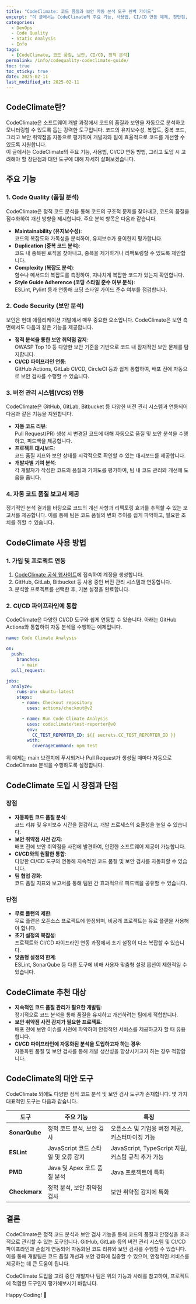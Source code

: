 ```yaml
---
title: "CodeClimate: 코드 품질과 보안 자동 분석 도구 완벽 가이드"
excerpt: "이 글에서는 CodeClimate의 주요 기능, 사용법, CI/CD 연동 예제, 장단점, 그리고 대안 등을 자세히 살펴봅니다."
categories:
  - DevOps
  - Code Quality
  - Static Analysis
  - Info
tags:
  - [CodeClimate, 코드 품질, 보안, CI/CD, 정적 분석]
permalink: /info/codequality-codeclimate-guide/
toc: true
toc_sticky: true
date: 2025-02-11
last_modified_at: 2025-02-11
---
```


## CodeClimate란?

CodeClimate은 소프트웨어 개발 과정에서 코드의 품질과 보안을 자동으로 분석하고 모니터링할 수 있도록 돕는 강력한 도구입니다. 코드의 유지보수성, 복잡도, 중복 코드, 그리고 보안 취약점을 자동으로 평가하여 개발자와 팀이 효율적으로 코드를 개선할 수 있도록 지원합니다.  
이 글에서는 CodeClimate의 주요 기능, 사용법, CI/CD 연동 방법, 그리고 도입 시 고려해야 할 장단점과 대안 도구에 대해 자세히 살펴보겠습니다.

## 주요 기능

### 1. Code Quality (품질 분석)
CodeClimate은 정적 코드 분석을 통해 코드의 구조적 문제를 찾아내고, 코드의 품질을 점수화하여 개선 방향을 제시합니다. 주요 분석 항목은 다음과 같습니다.

- **Maintainability (유지보수성)**:  
  코드의 복잡도와 가독성을 분석하여, 유지보수가 용이한지 평가합니다.
- **Duplication (중복 코드 분석)**:  
  코드 내 중복된 로직을 찾아내고, 중복을 제거하거나 리팩토링할 수 있도록 제안합니다.
- **Complexity (복잡도 분석)**:  
  함수나 메서드의 복잡도를 측정하여, 지나치게 복잡한 코드가 있는지 확인합니다.
- **Style Guide Adherence (코딩 스타일 준수 여부 분석)**:  
  ESLint, Pylint 등과 연동해 코딩 스타일 가이드 준수 여부를 점검합니다.

### 2. Code Security (보안 분석)
보안은 현대 애플리케이션 개발에서 매우 중요한 요소입니다. CodeClimate은 보안 측면에서도 다음과 같은 기능을 제공합니다.

- **정적 분석을 통한 보안 취약점 감지**:  
  OWASP Top 10 등 다양한 보안 기준을 기반으로 코드 내 잠재적인 보안 문제를 탐지합니다.
- **CI/CD 파이프라인 연동**:  
  GitHub Actions, GitLab CI/CD, CircleCI 등과 쉽게 통합하여, 배포 전에 자동으로 보안 검사를 수행할 수 있습니다.

### 3. 버전 관리 시스템(VCS) 연동
CodeClimate은 GitHub, GitLab, Bitbucket 등 다양한 버전 관리 시스템과 연동되어 다음과 같은 기능을 지원합니다.

- **자동 코드 리뷰**:  
  Pull Request(PR) 생성 시 변경된 코드에 대해 자동으로 품질 및 보안 분석을 수행하고, 피드백을 제공합니다.
- **프로젝트 대시보드**:  
  코드 품질 지표와 보안 상태를 시각적으로 확인할 수 있는 대시보드를 제공합니다.
- **개발자별 기여 분석**:  
  각 개발자가 작성한 코드의 품질과 기여도를 평가하여, 팀 내 코드 관리와 개선에 도움을 줍니다.

### 4. 자동 코드 품질 보고서 제공
정기적인 분석 결과를 바탕으로 코드의 개선 사항과 리팩토링 효과를 추적할 수 있는 보고서를 제공합니다. 이를 통해 팀은 코드 품질의 변화 추이를 쉽게 파악하고, 필요한 조치를 취할 수 있습니다.

## CodeClimate 사용 방법

### 1. 가입 및 프로젝트 연동
1. [CodeClimate 공식 웹사이트](https://codeclimate.com/)에 접속하여 계정을 생성합니다.
2. GitHub, GitLab, Bitbucket 등 사용 중인 버전 관리 시스템과 연동합니다.
3. 분석할 프로젝트를 선택한 후, 기본 설정을 완료합니다.

### 2. CI/CD 파이프라인에 통합
CodeClimate은 다양한 CI/CD 도구와 쉽게 연동할 수 있습니다. 아래는 GitHub Actions와 통합하여 자동 분석을 수행하는 예제입니다.

```yaml
name: Code Climate Analysis

on:
  push:
    branches:
      - main
  pull_request:

jobs:
  analyze:
    runs-on: ubuntu-latest
    steps:
      - name: Checkout repository
        uses: actions/checkout@v2

      - name: Run Code Climate Analysis
        uses: codeclimate/test-reporter@v0
        env:
          CC_TEST_REPORTER_ID: ${{ secrets.CC_TEST_REPORTER_ID }}
        with:
          coverageCommand: npm test
```

위 예제는 main 브랜치에 푸시되거나 Pull Request가 생성될 때마다 자동으로 CodeClimate 분석을 수행하도록 설정합니다.

## CodeClimate 도입 시 장점과 단점

### 장점
- **자동화된 코드 품질 분석**:  
  코드 리뷰 및 유지보수 시간을 절감하고, 개발 프로세스의 효율성을 높일 수 있습니다.
- **보안 취약점 사전 감지**:  
  배포 전에 보안 취약점을 사전에 발견하여, 안전한 소프트웨어 제공이 가능합니다.
- **CI/CD와의 원활한 통합**:  
  다양한 CI/CD 도구와 연동해 지속적인 코드 품질 및 보안 검사를 자동화할 수 있습니다.
- **팀 협업 강화**:  
  코드 품질 지표와 보고서를 통해 팀원 간 효과적으로 피드백을 공유할 수 있습니다.

### 단점
- **무료 플랜의 제한**:  
  무료 플랜은 오픈소스 프로젝트에 한정되며, 비공개 프로젝트는 유료 플랜을 사용해야 합니다.
- **초기 설정의 복잡성**:  
  프로젝트와 CI/CD 파이프라인 연동 과정에서 초기 설정이 다소 복잡할 수 있습니다.
- **맞춤형 설정의 한계**:  
  ESLint, SonarQube 등 다른 도구에 비해 사용자 맞춤형 설정 옵션이 제한적일 수 있습니다.

## CodeClimate 추천 대상
- **지속적인 코드 품질 관리가 필요한 개발팀**:  
  정기적으로 코드 분석을 통해 품질을 유지하고 개선하려는 팀에게 적합합니다.
- **보안 취약점 사전 감지가 필요한 프로젝트**:  
  배포 전에 보안 이슈를 사전에 파악하여 안정적인 서비스를 제공하고자 할 때 유용합니다.
- **CI/CD 파이프라인에 자동화된 분석을 도입하고자 하는 경우**:  
  자동화된 품질 및 보안 검사를 통해 개발 생산성을 향상시키고자 하는 경우 적합합니다.

## CodeClimate의 대안 도구
CodeClimate 외에도 다양한 정적 코드 분석 및 보안 검사 도구가 존재합니다. 몇 가지 대표적인 도구는 다음과 같습니다.

| 도구          | 주요 기능                         | 특징                                        |
|---------------|-----------------------------------|---------------------------------------------|
| **SonarQube** | 정적 코드 분석, 보안 검사          | 오픈소스 및 기업용 버전 제공, 커스터마이징 가능    |
| **ESLint**    | JavaScript 코드 스타일 및 오류 감지 | JavaScript, TypeScript 지원, 커스텀 규칙 추가 가능 |
| **PMD**       | Java 및 Apex 코드 품질 분석         | Java 프로젝트에 특화                         |
| **Checkmarx** | 정적 분석, 보안 취약점 검사         | 보안 취약점 감지에 특화                       |

## 결론
CodeClimate은 정적 코드 분석과 보안 검사 기능을 통해 코드의 품질과 안정성을 효과적으로 관리할 수 있는 도구입니다. GitHub, GitLab 등의 버전 관리 시스템 및 CI/CD 파이프라인과 손쉽게 연동되어 자동화된 코드 리뷰와 보안 검사를 수행할 수 있습니다. 이를 통해 개발팀은 코드 품질 개선과 보안 강화에 집중할 수 있으며, 안정적인 서비스를 제공하는 데 큰 도움이 됩니다.

CodeClimate 도입을 고려 중인 개발자나 팀은 위의 기능과 사례를 참고하여, 프로젝트에 적합한 도구인지 평가해보시기 바랍니다.

Happy Coding! 🚀

